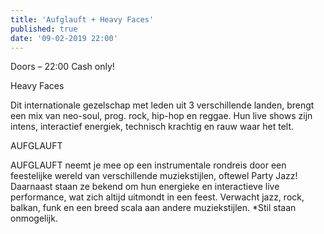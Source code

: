 ```yaml
---
title: 'Aufglauft + Heavy Faces'
published: true
date: '09-02-2019 22:00'
---
```


Doors – 22:00
Cash only!

Heavy Faces

Dit internationale gezelschap met leden uit 3 verschillende landen, brengt een mix van neo-soul, prog. rock, hip-hop en reggae. Hun live shows zijn intens, interactief energiek, technisch krachtig en rauw waar het telt.

AUFGLAUFT

AUFGLAUFT neemt je mee op een instrumentale rondreis door een feestelijke wereld van verschillende muziekstijlen, oftewel Party Jazz! Daarnaast staan ze bekend om hun energieke en interactieve live performance, wat zich altijd uitmondt in een feest. Verwacht jazz, rock, balkan, funk en een breed scala aan andere muziekstijlen. *Stil staan onmogelijk.